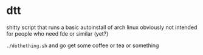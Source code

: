 # dtt
shitty script that runs a basic autoinstall of arch linux
obviously not intended for people who need fde or similar (yet?)

`./dothething.sh` and go get some coffee or tea or something
